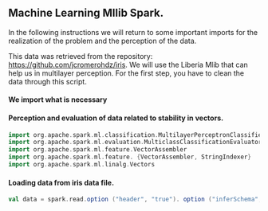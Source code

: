 ## Machine Learning Mllib Spark.

In the following instructions we will return to some important imports for the realization of the problem and the perception of the data.

This data was retrieved from the repository: https://github.com/jcromerohdz/iris. We will use the Liberia Mlib that can help us in multilayer perception.
For the first step, you have to clean the data through this script.

#### We import what is necessary
#### Perception and evaluation of data related to stability in vectors.
```scala
import org.apache.spark.ml.classification.MultilayerPerceptronClassifier
import org.apache.spark.ml.evaluation.MulticlassClassificationEvaluator
import org.apache.spark.ml.feature.VectorAssembler
import org.apache.spark.ml.feature. {VectorAssembler, StringIndexer}
import org.apache.spark.ml.linalg.Vectors
```

#### Loading data from iris data file.
```scala
val data = spark.read.option ("header", "true"). option ("inferSchema", "true"). format ("csv"). load ("iris.csv")
```


